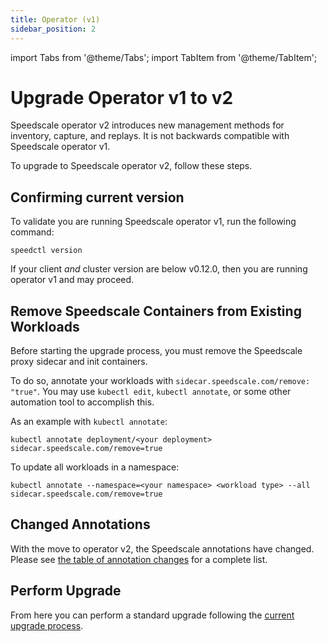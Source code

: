 ```yaml
---
title: Operator (v1)
sidebar_position: 2
---
```

import Tabs from '@theme/Tabs';
import TabItem from '@theme/TabItem';

# Upgrade Operator v1 to v2

Speedscale operator v2 introduces new management methods for inventory, capture, and replays.
It is not backwards compatible with Speedscale operator v1.

To upgrade to Speedscale operator v2, follow these steps.

## Confirming current version

To validate you are running Speedscale operator v1, run the following command:

```
speedctl version
```

If your client _and_ cluster version are below v0.12.0, then you are running operator v1 and may proceed.


## Remove Speedscale Containers from Existing Workloads

Before starting the upgrade process, you must remove the Speedscale proxy sidecar and init containers.

To do so, annotate your workloads with `sidecar.speedscale.com/remove: "true"`. You may use `kubectl edit`,
`kubectl annotate`, or some other automation tool to accomplish this.

As an example with `kubectl annotate`:

```
kubectl annotate deployment/<your deployment> sidecar.speedscale.com/remove=true
```

To update all workloads in a namespace:

```
kubectl annotate --namespace=<your namespace> <workload type> --all sidecar.speedscale.com/remove=true
```

## Changed Annotations

With the move to operator v2, the Speedscale annotations have changed.
Please see [the table of annotation changes](../changed-annotations) for a complete list.


## Perform Upgrade

From here you can perform a standard upgrade following the
[current upgrade process](./operator.md).

